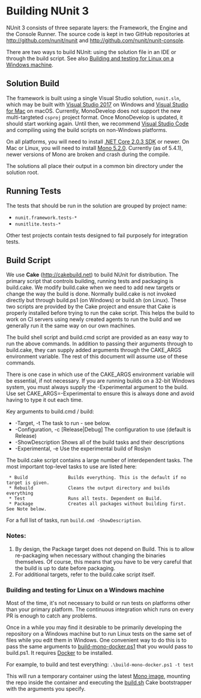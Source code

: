 # Building NUnit 3

NUnit 3 consists of three separate layers: the Framework, the Engine and the Console Runner. The source code is kept in two GitHub repositories at http://github.com/nunit/nunit and http://github.com/nunit/nunit-console.

There are two ways to build NUnit: using the solution file in an IDE or through the build script. See also [Building and testing for Linux on a Windows machine](#building-and-testing-for-linux-on-a-windows-machine).

## Solution Build

The framework is built using a single Visual Studio solution, `nunit.sln`, which may be built with [Visual Studio 2017](https://www.visualstudio.com/vs/) on Windows and [Visual Studio for Mac](https://www.visualstudio.com/vs/) on macOS. Currently, MonoDevelop does not support the new multi-targteted `csproj` project format. Once MonoDevelop is updated, it should start working again. Until then, we recommend [Visual Studio Code](https://code.visualstudio.com/) and compiling using the build scripts on non-Windows platforms.

On all platforms, you will need to install [.NET Core 2.0.3 SDK](https://www.microsoft.com/net/download/windows) or newer. On Mac or Linux, you will need to install [Mono 5.2.0](http://www.mono-project.com/download/). Currently (as of 5.4.1), newer versions of Mono are broken and crash during the compile.

The solutions all place their output in a common bin directory under the solution root.

## Running Tests

The tests that should be run in the solution are grouped by project name:

 * `nunit.framework.tests-*`
 * `nunitlite.tests-*`

Other test projects contain tests designed to fail purposely for integration tests.

## Build Script

We use **Cake** (http://cakebuild.net) to build NUnit for distribution. The primary script that controls building, running tests and packaging is build.cake. We modify build.cake when we need to add new targets or change the way the build is done. Normally build.cake is not invoked directly but through build.ps1 (on Windows) or build.sh (on Linux). These two scripts are provided by the Cake project and ensure that Cake is properly installed before trying to run the cake script. This helps the build to work on CI servers using newly created agents to run the build and we generally run it the same way on our own machines.

The build shell script and build.cmd script are provided as an easy way to run the above commands. In addition to passing their arguments through to build.cake, they can supply added arguments through the CAKE_ARGS environment variable. The rest of this document will assume use of these commands.

There is one case in which use of the CAKE_ARGS environment variable will be essential, if not necessary. If you are running builds on a 32-bit Windows system, you must always supply the -Experimental argument to the build. Use set CAKE_ARGS=-Experimental to ensure this is always done and avoid having to type it out each time.

Key arguments to build.cmd / build:
 * -Target, -t <task>                 The task to run - see below.
 * -Configuration, -c [Release|Debug] The configuration to use (default is Release)
 * -ShowDescription                   Shows all of the build tasks and their descriptions
 * -Experimental, -e                  Use the experimental build of Roslyn

The build.cake script contains a large number of interdependent tasks. The most important top-level tasks to use are listed here:

```
 * Build               Builds everything. This is the default if no target is given.
 * Rebuild             Cleans the output directory and builds everything
 * Test                Runs all tests. Dependent on Build.
 * Package             Creates all packages without building first. See Note below.
```

For a full list of tasks, run `build.cmd -ShowDescription`.

### Notes:

 1. By design, the Package target does not depend on Build. This is to allow re-packaging when necessary without changing the binaries themselves. Of course, this means that you have to be very careful that the build is up to date before packaging.
 2. For additional targets, refer to the build.cake script itself.

### Building and testing for Linux on a Windows machine

Most of the time, it's not necessary to build or run tests on platforms other than your primary platform. The continuous integration which runs on every PR is enough to catch any problems.

Once in a while you may find it desirable to be primarily developing the repository on a Windows machine but to run Linux tests on the same set of files while you edit them in Windows. One convenient way to do this is to pass the same arguments to [build-mono-docker.ps1](.\build-mono-docker.ps1) that you would pass to build.ps1. It requires [Docker](https://docs.docker.com/docker-for-windows/install/) to be installed.

For example, to build and test everything: `.\build-mono-docker.ps1 -t test`

This will run a temporary container using the latest [Mono image](https://hub.docker.com/r/library/mono/), mounting the repo inside the container and executing the [build.sh](build.sh) Cake bootstrapper with the arguments you specify.
